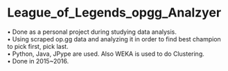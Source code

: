 # League_of_Legends_opgg_Analzyer

• Done as a personal project during studying data analysis.<br />
• Using scraped op.gg data and analyzing it in order to find best champion to pick first, pick last.<br />
• Python, Java, JPype are used. Also WEKA is used to do Clustering.<br />
• Done in 2015~2016.
